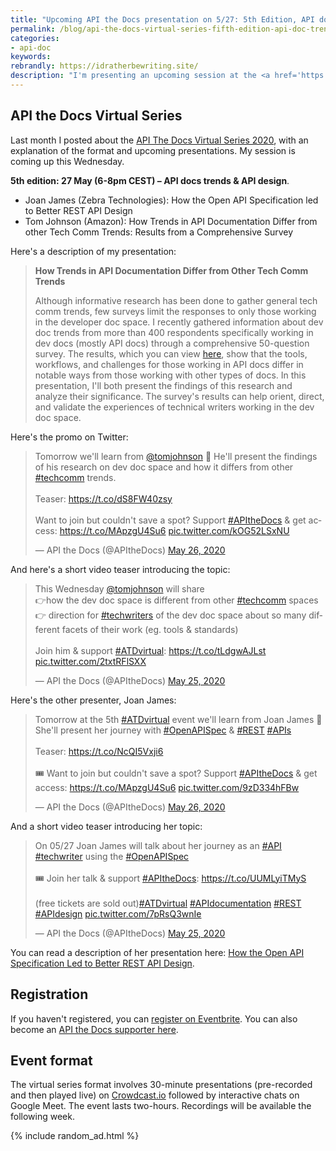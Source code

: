 ```yaml
---
title: "Upcoming API the Docs presentation on 5/27: 5th Edition, API docs trends & API design"
permalink: /blog/api-the-docs-virtual-series-fifth-edition-api-doc-trends-design/
categories:
- api-doc
keywords:
rebrandly: https://idratherbewriting.site/
description: "I'm presenting an upcoming session at the <a href='https://apithedocs.org/virtual'>API the Docs virtual series</a> this Wednesday, May 27, 2020. The session is from 9-11am PST (or 6-8pm CEST)."
---
```


## API the Docs Virtual Series

Last month I posted about the [API The Docs Virtual Series 2020](https://idratherbewriting.com/blog/api-the-docs-virtual-conference-2020/), with an explanation of the format and upcoming presentations. My session is coming up this Wednesday.

**5th edition: 27 May (6-8pm CEST) – API docs trends & API design**.

* Joan James (Zebra Technologies): How the Open API Specification led to Better REST API Design
* Tom Johnson (Amazon): How Trends in API Documentation Differ from other Tech Comm Trends: Results from a Comprehensive Survey

Here's a description of my presentation:

> **How Trends in API Documentation Differ from Other Tech Comm Trends**
>
> Although informative research has been done to gather general tech comm trends, few surveys limit the responses to only those working in the developer doc space. I recently gathered information about dev doc trends from more than 400 respondents specifically working in dev docs (mostly API docs) through a comprehensive 50-question survey. The results, which you can view <a href="https://www.questionpro.com/t/PGhS9ZgCFE">here</a>, show that the tools, workflows, and challenges for those working in API docs differ in notable ways from those working with other types of docs. In this presentation, I'll both present the findings of this research and analyze their significance. The survey's results can help orient, direct, and validate the experiences of technical writers working in the dev doc space.

Here's the promo on Twitter:

<blockquote class="twitter-tweet"><p lang="en" dir="ltr">Tomorrow we&#39;ll learn from <a href="https://twitter.com/tomjohnson?ref_src=twsrc%5Etfw">@tomjohnson</a> 🎉 He&#39;ll present the findings of his research on dev doc space and how it differs from other <a href="https://twitter.com/hashtag/techcomm?src=hash&amp;ref_src=twsrc%5Etfw">#techcomm</a> trends.<br><br>Teaser: <a href="https://t.co/dS8FW40zsy">https://t.co/dS8FW40zsy</a><br><br>Want to join but couldn&#39;t save a spot? Support <a href="https://twitter.com/hashtag/APItheDocs?src=hash&amp;ref_src=twsrc%5Etfw">#APItheDocs</a> &amp; get access: <a href="https://t.co/MApzgU4Su6">https://t.co/MApzgU4Su6</a> <a href="https://t.co/kOG52LSxNU">pic.twitter.com/kOG52LSxNU</a></p>&mdash; API the Docs (@APItheDocs) <a href="https://twitter.com/APItheDocs/status/1265236549937045516?ref_src=twsrc%5Etfw">May 26, 2020</a></blockquote> <script async src="https://platform.twitter.com/widgets.js" charset="utf-8"></script>

And here's a short video teaser introducing the topic:

<blockquote class="twitter-tweet"><p lang="en" dir="ltr">This Wednesday <a href="https://twitter.com/tomjohnson?ref_src=twsrc%5Etfw">@tomjohnson</a> will share<br>👉how the dev doc space is different from other <a href="https://twitter.com/hashtag/techcomm?src=hash&amp;ref_src=twsrc%5Etfw">#techcomm</a> spaces<br>👉 direction for <a href="https://twitter.com/hashtag/techwriters?src=hash&amp;ref_src=twsrc%5Etfw">#techwriters</a> of the dev doc space about so many different facets of their work (eg. tools &amp; standards)<br><br>Join him &amp; support <a href="https://twitter.com/hashtag/ATDvirtual?src=hash&amp;ref_src=twsrc%5Etfw">#ATDvirtual</a>: <a href="https://t.co/tLdgwAJLst">https://t.co/tLdgwAJLst</a> <a href="https://t.co/2txtRFlSXX">pic.twitter.com/2txtRFlSXX</a></p>&mdash; API the Docs (@APItheDocs) <a href="https://twitter.com/APItheDocs/status/1264972072167636992?ref_src=twsrc%5Etfw">May 25, 2020</a></blockquote> <script async src="https://platform.twitter.com/widgets.js" charset="utf-8"></script>

Here's the other presenter, Joan James:

<blockquote class="twitter-tweet"><p lang="en" dir="ltr">Tomorrow at the 5th <a href="https://twitter.com/hashtag/ATDvirtual?src=hash&amp;ref_src=twsrc%5Etfw">#ATDvirtual</a> event we&#39;ll learn from Joan James 🎊 She&#39;ll present her journey with <a href="https://twitter.com/hashtag/OpenAPISpec?src=hash&amp;ref_src=twsrc%5Etfw">#OpenAPISpec</a> &amp; <a href="https://twitter.com/hashtag/REST?src=hash&amp;ref_src=twsrc%5Etfw">#REST</a> <a href="https://twitter.com/hashtag/APIs?src=hash&amp;ref_src=twsrc%5Etfw">#APIs</a><br><br>Teaser: <a href="https://t.co/NcQI5Vxji6">https://t.co/NcQI5Vxji6</a><br><br>🎟️ Want to join but couldn&#39;t save a spot? Support <a href="https://twitter.com/hashtag/APItheDocs?src=hash&amp;ref_src=twsrc%5Etfw">#APItheDocs</a> &amp; get access: <a href="https://t.co/MApzgU4Su6">https://t.co/MApzgU4Su6</a> <a href="https://t.co/9zD334hFBw">pic.twitter.com/9zD334hFBw</a></p>&mdash; API the Docs (@APItheDocs) <a href="https://twitter.com/APItheDocs/status/1265297102709706754?ref_src=twsrc%5Etfw">May 26, 2020</a></blockquote> <script async src="https://platform.twitter.com/widgets.js" charset="utf-8"></script>

And a short video teaser introducing her topic:

<blockquote class="twitter-tweet"><p lang="en" dir="ltr">On 05/27 Joan James will talk about her journey as an <a href="https://twitter.com/hashtag/API?src=hash&amp;ref_src=twsrc%5Etfw">#API</a> <a href="https://twitter.com/hashtag/techwriter?src=hash&amp;ref_src=twsrc%5Etfw">#techwriter</a> using the <a href="https://twitter.com/hashtag/OpenAPISpec?src=hash&amp;ref_src=twsrc%5Etfw">#OpenAPISpec</a> <br><br>🎟️ Join her talk &amp; support <a href="https://twitter.com/hashtag/APItheDocs?src=hash&amp;ref_src=twsrc%5Etfw">#APItheDocs</a>: <a href="https://t.co/UUMLyiTMyS">https://t.co/UUMLyiTMyS</a> <br><br>(free tickets are sold out)<a href="https://twitter.com/hashtag/ATDvirtual?src=hash&amp;ref_src=twsrc%5Etfw">#ATDvirtual</a> <a href="https://twitter.com/hashtag/APIdocumentation?src=hash&amp;ref_src=twsrc%5Etfw">#APIdocumentation</a> <a href="https://twitter.com/hashtag/REST?src=hash&amp;ref_src=twsrc%5Etfw">#REST</a> <a href="https://twitter.com/hashtag/APIdesign?src=hash&amp;ref_src=twsrc%5Etfw">#APIdesign</a> <a href="https://t.co/7pRsQ3wnIe">pic.twitter.com/7pRsQ3wnIe</a></p>&mdash; API the Docs (@APItheDocs) <a href="https://twitter.com/APItheDocs/status/1264934504097107972?ref_src=twsrc%5Etfw">May 25, 2020</a></blockquote> <script async src="https://platform.twitter.com/widgets.js" charset="utf-8"></script>

You can read a description of her presentation here: [How the Open API Specification Led to Better REST API Design](https://apithedocs.org/virtual/joan-james).

## Registration

If you haven't registered, you can [register on Eventbrite](https://www.eventbrite.com/e/api-the-docs-virtual-series-tickets-100381696356?utm_medium=referral&utm_source=eventpage). You can also become an [API the Docs supporter here](https://ti.to/pronovix/api-the-docs-virtual-series).

## Event format

The virtual series format involves 30-minute presentations (pre-recorded and then played live) on [Crowdcast.io](https://www.crowdcast.io/e/ex4wbvhn) followed by interactive chats on Google Meet. The event lasts two-hours. Recordings will be available the following week.

{% include random_ad.html %}

